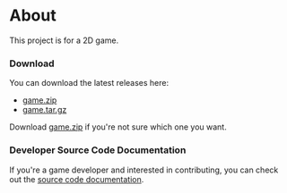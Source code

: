 About
=====

This project is for a 2D game.

### Download

You can download the latest releases here:

 - [game.zip](distributions/game.zip)
 - [game.tar.gz](distributions/game.tar.gz)

Download [game.zip](distributions/game.zip) if you're not sure which one you want.

### Developer Source Code Documentation

If you're a game developer and interested in contributing, you can check out the [source code documentation](javadoc/index.html).
